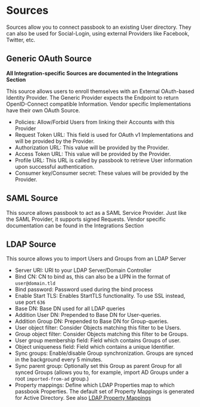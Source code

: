 # Sources

Sources allow you to connect passbook to an existing User directory. They can also be used for Social-Login, using external Providers like Facebook, Twitter, etc.

## Generic OAuth Source

**All Integration-specific Sources are documented in the Integrations Section**

This source allows users to enroll themselves with an External OAuth-based Identity Provider. The Generic Provider expects the Endpoint to return OpenID-Connect compatible Information. Vendor specific Implementations have their own OAuth Source.

-   Policies: Allow/Forbid Users from linking their Accounts with this Provider
-   Request Token URL: This field is used for OAuth v1 Implementations and will be provided by the Provider.
-   Authorization URL: This value will be provided by the Provider.
-   Access Token URL: This value will be provided by the Provider.
-   Profile URL: This URL is called by passbook to retrieve User information upon successful authentication.
-   Consumer key/Consumer secret: These values will be provided by the Provider.

## SAML Source

This source allows passbook to act as a SAML Service Provider. Just like the SAML Provider, it supports signed Requests. Vendor specific documentation can be found in the Integrations Section

## LDAP Source

This source allows you to import Users and Groups from an LDAP Server

-   Server URI: URI to your LDAP Server/Domain Controller
-   Bind CN: CN to bind as, this can also be a UPN in the format of `user@domain.tld`
-   Bind password: Password used during the bind process
-   Enable Start TLS: Enables StartTLS functionality. To use SSL instead, use port `636`
-   Base DN: Base DN used for all LDAP queries
-   Addition User DN: Prepended to Base DN for User-queries.
-   Addition Group DN: Prepended to Base DN for Group-queries.
-   User object filter: Consider Objects matching this filter to be Users.
-   Group object filter: Consider Objects matching this filter to be Groups.
-   User group membership field: Field which contains Groups of user.
-   Object uniqueness field: Field which contains a unique Identifier.
-   Sync groups: Enable/disable Group synchronization. Groups are synced in the background every 5 minutes.
-   Sync parent group: Optionally set this Group as parent Group for all synced Groups (allows you to, for example, import AD Groups under a root `imported-from-ad` group.)
-   Property mappings: Define which LDAP Properties map to which passbook Properties. The default set of Property Mappings is generated for Active Directory. See also [LDAP Property Mappings](property-mappings/index.md#ldap-property-mapping)
